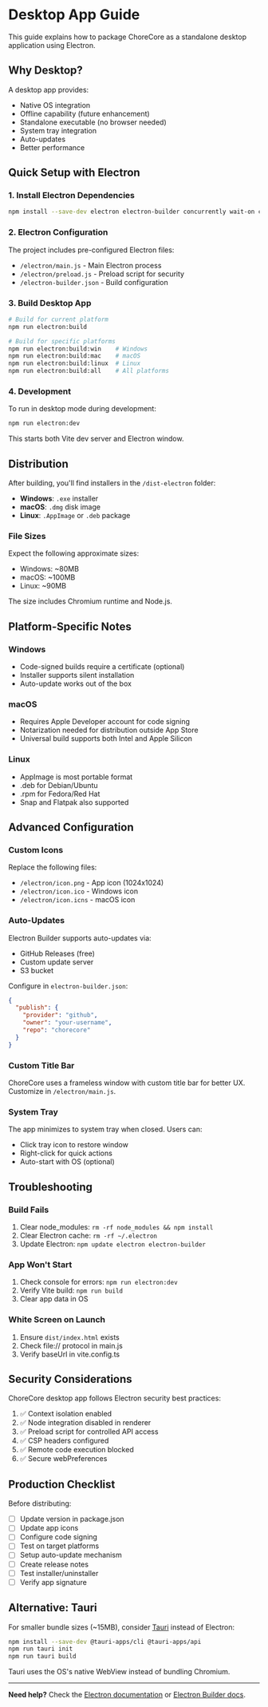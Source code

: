 # Desktop App Guide

This guide explains how to package ChoreCore as a standalone desktop application using Electron.

## Why Desktop?

A desktop app provides:

- Native OS integration
- Offline capability (future enhancement)
- Standalone executable (no browser needed)
- System tray integration
- Auto-updates
- Better performance

## Quick Setup with Electron

### 1. Install Electron Dependencies

```bash
npm install --save-dev electron electron-builder concurrently wait-on cross-env
```

### 2. Electron Configuration

The project includes pre-configured Electron files:

- `/electron/main.js` - Main Electron process
- `/electron/preload.js` - Preload script for security
- `/electron-builder.json` - Build configuration

### 3. Build Desktop App

```bash
# Build for current platform
npm run electron:build

# Build for specific platforms
npm run electron:build:win    # Windows
npm run electron:build:mac    # macOS
npm run electron:build:linux  # Linux
npm run electron:build:all    # All platforms
```

### 4. Development

To run in desktop mode during development:

```bash
npm run electron:dev
```

This starts both Vite dev server and Electron window.

## Distribution

After building, you'll find installers in the `/dist-electron` folder:

- **Windows**: `.exe` installer
- **macOS**: `.dmg` disk image
- **Linux**: `.AppImage` or `.deb` package

### File Sizes

Expect the following approximate sizes:

- Windows: ~80MB
- macOS: ~100MB  
- Linux: ~90MB

The size includes Chromium runtime and Node.js.

## Platform-Specific Notes

### Windows

- Code-signed builds require a certificate (optional)
- Installer supports silent installation
- Auto-update works out of the box

### macOS

- Requires Apple Developer account for code signing
- Notarization needed for distribution outside App Store
- Universal build supports both Intel and Apple Silicon

### Linux

- AppImage is most portable format
- .deb for Debian/Ubuntu
- .rpm for Fedora/Red Hat
- Snap and Flatpak also supported

## Advanced Configuration

### Custom Icons

Replace the following files:

- `/electron/icon.png` - App icon (1024x1024)
- `/electron/icon.ico` - Windows icon
- `/electron/icon.icns` - macOS icon

### Auto-Updates

Electron Builder supports auto-updates via:

- GitHub Releases (free)
- Custom update server
- S3 bucket

Configure in `electron-builder.json`:

```json
{
  "publish": {
    "provider": "github",
    "owner": "your-username",
    "repo": "chorecore"
  }
}
```

### Custom Title Bar

ChoreCore uses a frameless window with custom title bar for better UX. Customize in `/electron/main.js`.

### System Tray

The app minimizes to system tray when closed. Users can:

- Click tray icon to restore window
- Right-click for quick actions
- Auto-start with OS (optional)

## Troubleshooting

### Build Fails

1. Clear node_modules: `rm -rf node_modules && npm install`
2. Clear Electron cache: `rm -rf ~/.electron`
3. Update Electron: `npm update electron electron-builder`

### App Won't Start

1. Check console for errors: `npm run electron:dev`
2. Verify Vite build: `npm run build`
3. Clear app data in OS

### White Screen on Launch

1. Ensure `dist/index.html` exists
2. Check file:// protocol in main.js
3. Verify baseUrl in vite.config.ts

## Security Considerations

ChoreCore desktop app follows Electron security best practices:

1. ✅ Context isolation enabled
2. ✅ Node integration disabled in renderer
3. ✅ Preload script for controlled API access
4. ✅ CSP headers configured
5. ✅ Remote code execution blocked
6. ✅ Secure webPreferences

## Production Checklist

Before distributing:

- [ ] Update version in package.json
- [ ] Update app icons
- [ ] Configure code signing
- [ ] Test on target platforms
- [ ] Setup auto-update mechanism
- [ ] Create release notes
- [ ] Test installer/uninstaller
- [ ] Verify app signature

## Alternative: Tauri

For smaller bundle sizes (~15MB), consider [Tauri](https://tauri.app) instead of Electron:

```bash
npm install --save-dev @tauri-apps/cli @tauri-apps/api
npm run tauri init
npm run tauri build
```

Tauri uses the OS's native WebView instead of bundling Chromium.

---

**Need help?** Check the [Electron documentation](https://electronjs.org/docs) or [Electron Builder docs](https://electron.build).
